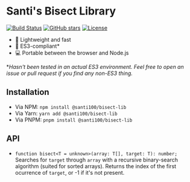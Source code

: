# Santi's Bisect Library

[![Build Status](https://github.com/santi100a/bisect-lib/actions/workflows/main.yml/badge.svg)](https://github.com/santi100a/bisect-lib/actions)
[![GitHub stars](https://img.shields.io/github/stars/santi100a/bisect-lib.svg)](https://github.com/santi100a/bisect-lib)
[![License](https://img.shields.io/github/license/santi100a/bisect-lib.svg)](https://github.com/santi100a/bisect-lib)

- 🚀 Lightweight and fast
- 👴 ES3-compliant*
- 💻 Portable between the browser and Node.js

**Hasn't been tested in an actual ES3 environment. Feel free to open an issue or pull request if you find any non-ES3 thing.*

## Installation
- Via NPM: `npm install @santi100/bisect-lib`
- Via Yarn: `yarn add @santi100/bisect-lib`
- Via PNPM: `pnpm install @santi100/bisect-lib`

## API

- `function bisect<T = unknown>(array: T[], target: T): number;` Searches for `target` through `array` with a recursive binary-search algorithm (suited for sorted arrays). Returns the index of the first ocurrence of `target`, or -1 if it's not present.